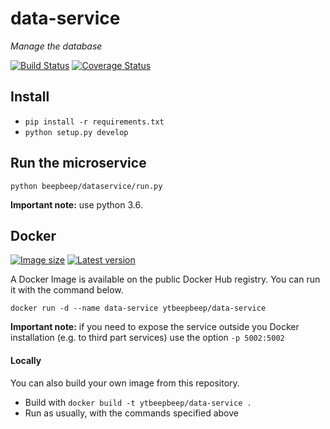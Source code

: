 # data-service
_Manage the database_

[![Build Status](https://travis-ci.org/ytbeepbeep/data-service.svg?branch=master)](https://travis-ci.org/ytbeepbeep/data-service)
[![Coverage Status](https://coveralls.io/repos/github/ytbeepbeep/data-service/badge.svg?branch=master)](https://coveralls.io/github/ytbeepbeep/data-service?branch=master)

## Install
- `pip install -r requirements.txt`
- `python setup.py develop`


## Run the microservice
`python beepbeep/dataservice/run.py`

**Important note:** use python 3.6.


## Docker
[![Image size](https://images.microbadger.com/badges/image/ytbeepbeep/data-service.svg)](https://microbadger.com/images/ytbeepbeep/data-service)
[![Latest version](https://images.microbadger.com/badges/version/ytbeepbeep/data-service.svg)](https://microbadger.com/images/ytbeepbeep/data-service)

A Docker Image is available on the public Docker Hub registry. You can run it with the command below.

`docker run -d --name data-service ytbeepbeep/data-service`

**Important note:** if you need to expose the service outside you Docker installation (e.g. to third part services) use the option `-p 5002:5002`

#### Locally
You can also build your own image from this repository.
- Build with `docker build -t ytbeepbeep/data-service .`
- Run as usually, with the commands specified above

